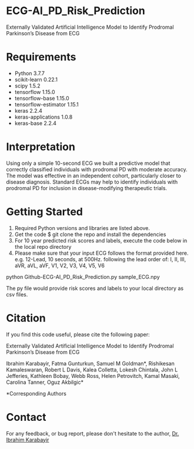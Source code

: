 # ECG-AI_PD_Risk_Prediction
Externally Validated Artificial Intelligence Model to Identify Prodromal Parkinson’s Disease from ECG

# Requirements

* Python 3.7.7
* scikit-learn              0.22.1
* scipy                     1.5.2
* tensorflow                1.15.0         
* tensorflow-base           1.15.0          
* tensorflow-estimator      1.15.1            
* keras                     2.2.4             
* keras-applications        1.0.8           
* keras-base                2.2.4

# Interpretation 
Using only a simple 10-second ECG we built a predictive model that correctly classified individuals with prodromal PD with moderate accuracy. The model was effective in an independent cohort, particularly closer to disease diagnosis. Standard ECGs may help to identify individuals with prodromal PD for inclusion in disease-modifying therapeutic trials.

# Getting Started

1. Required Python versions and libraries are listed above. 
2. Get the code $ git clone the repo and install the dependencies
3. For 10 year predicted risk scores and labels, execute the code below in the local repo directory
4. Please make sure that your input ECG follows the format provided here. e.g. 12-Lead, 10 seconds, at 500Hz. following the lead order of: I, II, III, aVR, aVL, aVF, V1, V2, V3, V4, V5, V6

python Github-ECG-AI_PD_Risk_Prediction.py sample_ECG.npy

The py file would provide risk scores and labels to your local directory as csv files.

# Citation

If you find this code useful, please cite the following paper:

Externally Validated Artificial Intelligence Model to Identify Prodromal Parkinson’s Disease from ECG

Ibrahim Karabayir, Fatma Gunturkun, Samuel M Goldman*, Rishikesan Kamaleswaran, Robert L Davis, Kalea Colletta, Lokesh Chintala, John L Jefferies, Kathleen Bobay, Webb Ross, Helen Petrovitch, Kamal Masaki, Carolina Tanner, Oguz Akbilgic*


*Corresponding Authors

# Contact

For any feedback, or bug report, please don't hesitate to the author, [Dr. Ibrahim Karabayir](mailto:ikarabayir34@gmail.edu?subject=[AI_PD_ECGModel])
